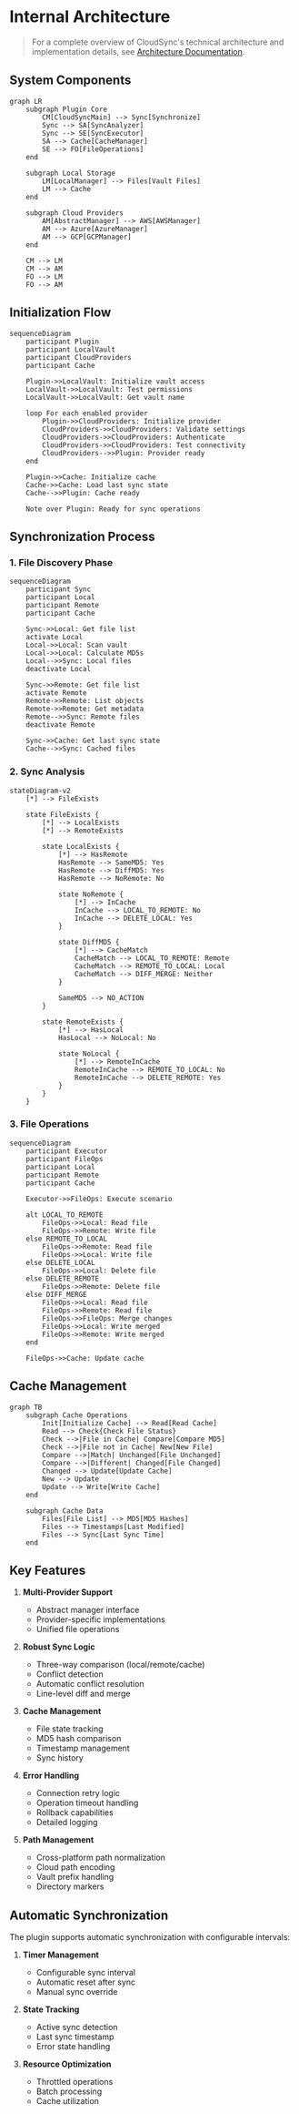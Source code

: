 # Internal Architecture

> For a complete overview of CloudSync's technical architecture and implementation details, see [Architecture Documentation](doc/architecture.md).

## System Components

```mermaid
graph LR
    subgraph Plugin Core
        CM[CloudSyncMain] --> Sync[Synchronize]
        Sync --> SA[SyncAnalyzer]
        Sync --> SE[SyncExecutor]
        SA --> Cache[CacheManager]
        SE --> FO[FileOperations]
    end

    subgraph Local Storage
        LM[LocalManager] --> Files[Vault Files]
        LM --> Cache
    end

    subgraph Cloud Providers
        AM[AbstractManager] --> AWS[AWSManager]
        AM --> Azure[AzureManager]
        AM --> GCP[GCPManager]
    end

    CM --> LM
    CM --> AM
    FO --> LM
    FO --> AM
```

## Initialization Flow

```mermaid
sequenceDiagram
    participant Plugin
    participant LocalVault
    participant CloudProviders
    participant Cache

    Plugin->>LocalVault: Initialize vault access
    LocalVault->>LocalVault: Test permissions
    LocalVault->>LocalVault: Get vault name

    loop For each enabled provider
        Plugin->>CloudProviders: Initialize provider
        CloudProviders->>CloudProviders: Validate settings
        CloudProviders->>CloudProviders: Authenticate
        CloudProviders->>CloudProviders: Test connectivity
        CloudProviders-->>Plugin: Provider ready
    end

    Plugin->>Cache: Initialize cache
    Cache->>Cache: Load last sync state
    Cache-->>Plugin: Cache ready

    Note over Plugin: Ready for sync operations
```

## Synchronization Process

### 1. File Discovery Phase

```mermaid
sequenceDiagram
    participant Sync
    participant Local
    participant Remote
    participant Cache

    Sync->>Local: Get file list
    activate Local
    Local->>Local: Scan vault
    Local->>Local: Calculate MD5s
    Local-->>Sync: Local files
    deactivate Local

    Sync->>Remote: Get file list
    activate Remote
    Remote->>Remote: List objects
    Remote->>Remote: Get metadata
    Remote-->>Sync: Remote files
    deactivate Remote

    Sync->>Cache: Get last sync state
    Cache-->>Sync: Cached files
```

### 2. Sync Analysis

```mermaid
stateDiagram-v2
    [*] --> FileExists

    state FileExists {
        [*] --> LocalExists
        [*] --> RemoteExists

        state LocalExists {
            [*] --> HasRemote
            HasRemote --> SameMD5: Yes
            HasRemote --> DiffMD5: Yes
            HasRemote --> NoRemote: No

            state NoRemote {
                [*] --> InCache
                InCache --> LOCAL_TO_REMOTE: No
                InCache --> DELETE_LOCAL: Yes
            }

            state DiffMD5 {
                [*] --> CacheMatch
                CacheMatch --> LOCAL_TO_REMOTE: Remote
                CacheMatch --> REMOTE_TO_LOCAL: Local
                CacheMatch --> DIFF_MERGE: Neither
            }

            SameMD5 --> NO_ACTION
        }

        state RemoteExists {
            [*] --> HasLocal
            HasLocal --> NoLocal: No

            state NoLocal {
                [*] --> RemoteInCache
                RemoteInCache --> REMOTE_TO_LOCAL: No
                RemoteInCache --> DELETE_REMOTE: Yes
            }
        }
    }
```

### 3. File Operations

```mermaid
sequenceDiagram
    participant Executor
    participant FileOps
    participant Local
    participant Remote
    participant Cache

    Executor->>FileOps: Execute scenario

    alt LOCAL_TO_REMOTE
        FileOps->>Local: Read file
        FileOps->>Remote: Write file
    else REMOTE_TO_LOCAL
        FileOps->>Remote: Read file
        FileOps->>Local: Write file
    else DELETE_LOCAL
        FileOps->>Local: Delete file
    else DELETE_REMOTE
        FileOps->>Remote: Delete file
    else DIFF_MERGE
        FileOps->>Local: Read file
        FileOps->>Remote: Read file
        FileOps->>FileOps: Merge changes
        FileOps->>Local: Write merged
        FileOps->>Remote: Write merged
    end

    FileOps->>Cache: Update cache
```

## Cache Management

```mermaid
graph TB
    subgraph Cache Operations
        Init[Initialize Cache] --> Read[Read Cache]
        Read --> Check{Check File Status}
        Check -->|File in Cache| Compare[Compare MD5]
        Check -->|File not in Cache| New[New File]
        Compare -->|Match| Unchanged[File Unchanged]
        Compare -->|Different| Changed[File Changed]
        Changed --> Update[Update Cache]
        New --> Update
        Update --> Write[Write Cache]
    end

    subgraph Cache Data
        Files[File List] --> MD5[MD5 Hashes]
        Files --> Timestamps[Last Modified]
        Files --> Sync[Last Sync Time]
    end
```

## Key Features

1. **Multi-Provider Support**
   - Abstract manager interface
   - Provider-specific implementations
   - Unified file operations

2. **Robust Sync Logic**
   - Three-way comparison (local/remote/cache)
   - Conflict detection
   - Automatic conflict resolution
   - Line-level diff and merge

3. **Cache Management**
   - File state tracking
   - MD5 hash comparison
   - Timestamp management
   - Sync history

4. **Error Handling**
   - Connection retry logic
   - Operation timeout handling
   - Rollback capabilities
   - Detailed logging

5. **Path Management**
   - Cross-platform path normalization
   - Cloud path encoding
   - Vault prefix handling
   - Directory markers

## Automatic Synchronization

The plugin supports automatic synchronization with configurable intervals:

1. **Timer Management**
   - Configurable sync interval
   - Automatic reset after sync
   - Manual sync override

2. **State Tracking**
   - Active sync detection
   - Last sync timestamp
   - Error state handling

3. **Resource Optimization**
   - Throttled operations
   - Batch processing
   - Cache utilization

